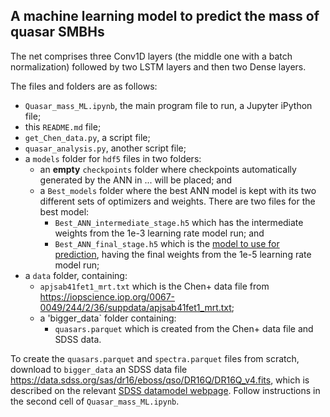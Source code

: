 ## A machine learning model to predict the mass of quasar SMBHs
The net comprises three Conv1D layers (the middle one with a batch normalization) followed by two LSTM layers and then two Dense layers.  


The files and folders are as follows:
- `Quasar_mass_ML.ipynb`, the main program file to run, a Jupyter iPython file;
- this `README.md` file;
- `get_Chen_data.py`, a script file;
- `quasar_analysis.py`, another script file;
- a `models` folder for `hdf5` files in two folders:
  - an **empty** `checkpoints` folder where checkpoints automatically generated by the ANN in ... will be placed; and
  - a `Best_models` folder where the best ANN model is kept with its two different sets of optimizers and weights.  There are two files for the best model:
     - `Best_ANN_intermediate_stage.h5` which has the intermediate weights from the 1e-3 learning rate model run; and
     - `Best_ANN_final_stage.h5` which is the <ins>model to use for prediction</ins>, having the final weights from the 1e-5 learning rate model run;
- a `data` folder, containing:
  - `apjsab41fet1_mrt.txt` which is the Chen+ data file from https://iopscience.iop.org/0067-0049/244/2/36/suppdata/apjsab41fet1_mrt.txt;
  - a 'bigger_data` folder containing:
     - `quasars.parquet` which is created from the Chen+ data file and SDSS data.


To create the `quasars.parquet` and `spectra.parquet` files from scratch, download to `bigger_data` an SDSS data file https://data.sdss.org/sas/dr16/eboss/qso/DR16Q/DR16Q_v4.fits, which is described on the relevant [SDSS datamodel webpage](https://dr16.sdss.org/datamodel/files/BOSS_QSO/DR16Q/DR16Q_v4.html).  Follow instructions in the second cell of `Quasar_mass_ML.ipynb`. 
